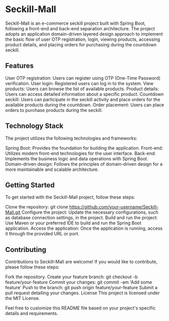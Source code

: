 # Seckill-Mall

Seckill-Mall is an e-commerce seckill project built with Spring Boot, following a front-end and back-end separation architecture. The project adopts an application domain-driven layered design approach to implement the basic flow of user OTP registration, login, viewing products, accessing product details, and placing orders for purchasing during the countdown seckill.

## Features
User OTP registration: Users can register using OTP (One-Time Password) verification.
User login: Registered users can log in to the system.
View products: Users can browse the list of available products.
Product details: Users can access detailed information about a specific product.
Countdown seckill: Users can participate in the seckill activity and place orders for the available products during the countdown.
Order placement: Users can place orders to purchase products during the seckill.

## Technology Stack
The project utilizes the following technologies and frameworks:

Spring Boot: Provides the foundation for building the application.
Front-end: Utilizes modern front-end technologies for the user interface.
Back-end: Implements the business logic and data operations with Spring Boot.
Domain-driven design: Follows the principles of domain-driven design for a more maintainable and scalable architecture.

## Getting Started
To get started with the Seckill-Mall project, follow these steps:

Clone the repository: git clone https://github.com/your-username/Seckill-Mall.git
Configure the project: Update the necessary configurations, such as database connection settings, in the project.
Build and run the project: Use Maven or your preferred IDE to build and run the Spring Boot application.
Access the application: Once the application is running, access it through the provided URL or port.

## Contributing
Contributions to Seckill-Mall are welcome! If you would like to contribute, please follow these steps:

Fork the repository.
Create your feature branch: git checkout -b feature/your-feature
Commit your changes: git commit -am 'Add some feature'
Push to the branch: git push origin feature/your-feature
Submit a pull request detailing your changes.
License
This project is licensed under the MIT License.

Feel free to customize this README file based on your project's specific details and requirements.
